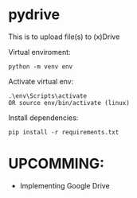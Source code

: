 # pydrive
This is to upload file(s) to (x)Drive

Virtual enviroment:
```
python -m venv env
```

Activate virtual env:
```
.\env\Scripts\activate
OR source env/bin/activate (linux)
```

Install dependencies:
```
pip install -r requirements.txt
```


# UPCOMMING: 
* Implementing Google Drive